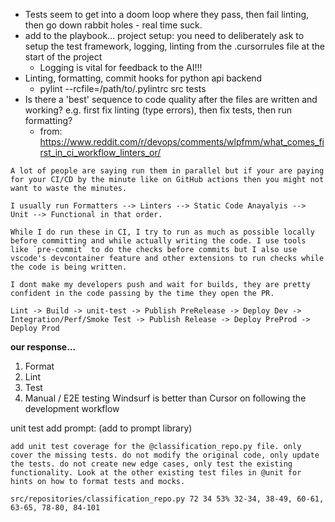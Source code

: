 - Tests seem to get into a doom loop where they pass, then fail linting, then go down rabbit holes - real time suck.
- add to the playbook... project setup: you need to deliberately ask to setup the test framework, logging, linting from the .cursorrules file at the start of the project
	- Logging is vital for feedback to the AI!!!
- Linting, formatting, commit hooks for python api backend
	- pylint --rcfile=/path/to/.pylintrc src tests
- Is there a 'best' sequence to code quality after the files are written and working? e.g. first fix linting (type errors), then fix tests, then run formatting?
	- from: https://www.reddit.com/r/devops/comments/wlpfmm/what_comes_first_in_ci_workflow_linters_or/
	  
```
A lot of people are saying run them in parallel but if your are paying for your CI/CD by the minute like on GitHub actions then you might not want to waste the minutes.

I usually run Formatters --> Linters --> Static Code Anayalyis --> Unit --> Functional in that order.

While I do run these in CI, I try to run as much as possible locally before committing and while actually writing the code. I use tools like `pre-commit` to do the checks before commits but I also use vscode's devcontainer feature and other extensions to run checks while the code is being written.

I dont make my developers push and wait for builds, they are pretty confident in the code passing by the time they open the PR.
```

```
Lint -> Build -> unit-test -> Publish PreRelease -> Deploy Dev -> Integration/Perf/Smoke Test -> Publish Release -> Deploy PreProd -> Deploy Prod
```

**our response...**
1) Format
2) Lint
3) Test
4) Manual / E2E testing
Windsurf is better than Cursor on following the development workflow

unit test add prompt: (add to prompt library)
```
add unit test coverage for the @classification_repo.py file. only cover the missing tests. do not modify the original code, only update the tests. do not create new edge cases, only test the existing functionality. Look at the other existing test files in @unit for hints on how to format tests and mocks.
  
src/repositories/classification_repo.py 72 34 53% 32-34, 38-49, 60-61, 63-65, 78-80, 84-101
```

